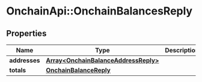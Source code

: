 # OnchainApi::OnchainBalancesReply

## Properties
Name | Type | Description | Notes
------------ | ------------- | ------------- | -------------
**addresses** | [**Array&lt;OnchainBalanceAddressReply&gt;**](OnchainBalanceAddressReply.md) |  | [optional] 
**totals** | [**OnchainBalanceReply**](OnchainBalanceReply.md) |  | [optional] 


